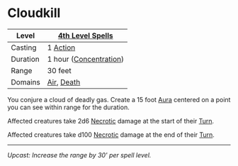 # Cloudkill

| Level    | [4th Level Spells](4th%20Level%20Spells.md)                                        |
| -------- | ---------------------------------------------------------------------------------- |
| Casting  | 1 [Action](../../../../Game%20Procedures/Core%20Procedures/Action.md)                                |
| Duration | 1 hour ([Concentration](../../../Spellcasting/Concentration.md))                   |
| Range    | 30 feet                                                                            |
| Domains  | [Air](../../Spell%20Domains/Air.md), [Death](../../Spell%20Domains/Death.md) |

You conjure a cloud of deadly gas. Create a 15 foot [Aura](../../Areas%20of%20Effect/Aura.md) centered on a point you can see within range for the duration.

Affected creatures take 2d6 [Necrotic](../../../../Game%20Procedures/Combat/Damage%20Types/Necrotic.md) damage at the start of their [Turn](../../../../Game%20Procedures/Core%20Procedures/Turn.md).

Affected creatures take d100 [Necrotic](../../../../Game%20Procedures/Combat/Damage%20Types/Necrotic.md) damage at the end of their [Turn](../../../../Game%20Procedures/Core%20Procedures/Turn.md).

---
*Upcast: Increase the range by 30' per spell level.*
